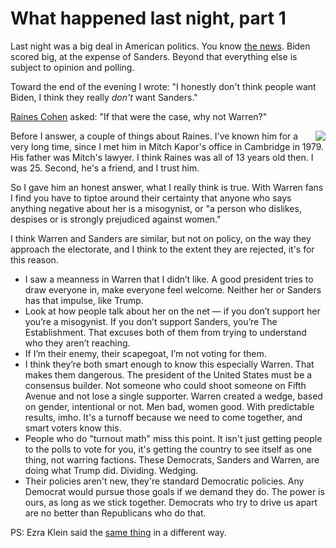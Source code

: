 # What happened last night, part 1
Last night was a big deal in American politics. You know <a href="https://fivethirtyeight.com/features/how-biden-beat-expectations-on-super-tuesday/">the news</a>. Biden scored big, at the expense of Sanders. Beyond that everything else is subject to opinion and polling. 

Toward the end of the evening I wrote: "I honestly don't think people want Biden, I think they really <i>don't</i> want Sanders." 

<a href="http://www.raines.com/">Raines Cohen</a> asked: "If that were the case, why not Warren?" 

<img src="http://scripting.com/images/2017/09/01/mrFrog.png" border="0" align="right">Before I answer, a couple of things about Raines. I've known him for a very long time, since I met him in Mitch Kapor's office in Cambridge in 1979. His father was Mitch's lawyer. I think Raines was all of 13 years old then. I was 25. Second, he's a friend, and I trust him. 

So I gave him an honest answer, what I really think is true. With Warren fans I find you have to tiptoe around their certainty that anyone who says anything negative about her is a misogynist, or "a person who dislikes, despises or is strongly prejudiced against women." 

I think Warren and Sanders are similar, but not on policy, on the way they approach the electorate, and I think to the extent they are rejected, it's for this reason.
* I saw a meanness in Warren that I didn’t like. A good president tries to draw everyone in, make everyone feel welcome. Neither her or Sanders has that impulse, like Trump.
* Look at how people talk about her on the net — if you don’t support her you’re a misogynist. If you don’t support Sanders, you’re The Establishment. That excuses both of them from trying to understand who they aren’t reaching. 
* If I’m their enemy, their scapegoat, I’m not voting for them. 
* I think they’re both smart enough to know this especially Warren. That makes them dangerous. The president of the United States must be a consensus builder. Not someone who could shoot someone on Fifth Avenue and not lose a single supporter. Warren created a wedge, based on gender, intentional or not. Men bad, women good. With predictable results, imho. It's a turnoff because we need to come together, and smart voters know this. 
* People who do "turnout math" miss this point. It isn't just getting people to the polls to vote for you, it's getting the country to see itself as one thing, not warring factions. These Democrats, Sanders and Warren, are doing what Trump did. Dividing. Wedging.
* Their policies aren't new, they're standard Democratic policies. Any Democrat would pursue those goals if we demand they do. The power is ours, as long as we stick together. Democrats who try to drive us apart are no better than Republicans who do that.

PS: Ezra Klein said the <a href="https://www.vox.com/2020/3/4/21164091/sanders-biden-super-tuesday-endorsements-primary-2020">same thing</a> in a different way. 

